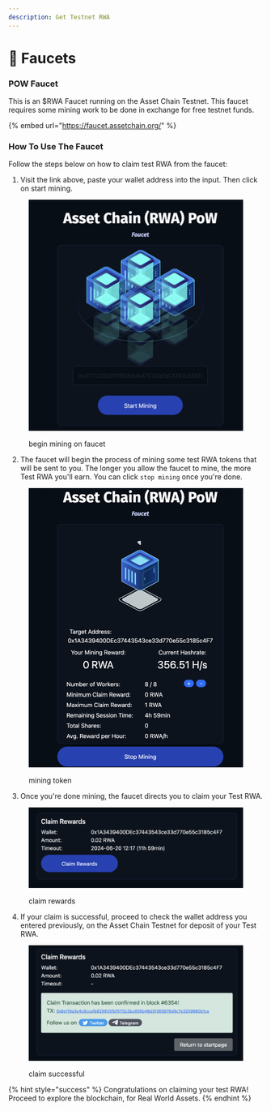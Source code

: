 ```yaml
---
description: Get Testnet RWA
---
```


# 🚰 Faucets

### POW Faucet <a href="#public-rpc-archival-node" id="public-rpc-archival-node"></a>

This is an $RWA Faucet running on the Asset Chain Testnet. This faucet requires some mining work to be done in exchange for free testnet funds.

{% embed url="https://faucet.assetchain.org/" %}



### How To Use The Faucet

Follow the steps below on how to claim test RWA from the faucet:

1. Visit the link above, paste your wallet address into the input. Then click on start mining.

<figure><img src="https://raw.githubusercontent.com/theiceeman/asset-chain-assets/main/gitbooks/faucet/1.png" alt="" width="563"><figcaption><p>begin mining on faucet</p></figcaption></figure>

2. The faucet will begin the process of mining some test RWA tokens that will be sent to you. The longer you allow the faucet to mine, the more Test  RWA you'll earn. You can click `stop mining` once you're done.

<figure><img src="https://raw.githubusercontent.com/theiceeman/asset-chain-assets/main/gitbooks/faucet/2.png" alt="" width="563"><figcaption><p>mining token</p></figcaption></figure>

3. Once you're done mining, the faucet directs you to claim your Test RWA.

<figure><img src="https://raw.githubusercontent.com/theiceeman/asset-chain-assets/main/gitbooks/faucet/3.png" alt="" width="563"><figcaption><p>claim rewards</p></figcaption></figure>

4. If your claim is successful, proceed to check the wallet address you entered previously, on the Asset Chain Testnet for deposit of your Test RWA.

<figure><img src="https://raw.githubusercontent.com/theiceeman/asset-chain-assets/main/gitbooks/faucet/4.png" alt="" width="563"><figcaption><p>claim successful</p></figcaption></figure>



{% hint style="success" %}
Congratulations on claiming your test RWA! \
Proceed to explore the blockchain, for Real World Assets.
{% endhint %}

